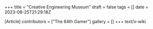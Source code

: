 +++
title = "Creative Engineering Museum"
draft = false
tags = []
date = 2023-08-25T21:29:18Z

[Article]
contributors = ["The 64th Gamer"]
gallery = []
+++
text/x-wiki